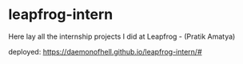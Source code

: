 # leapfrog-intern
Here lay all the internship projects I did at Leapfrog - (Pratik Amatya)

deployed: https://daemonofhell.github.io/leapfrog-intern/#
